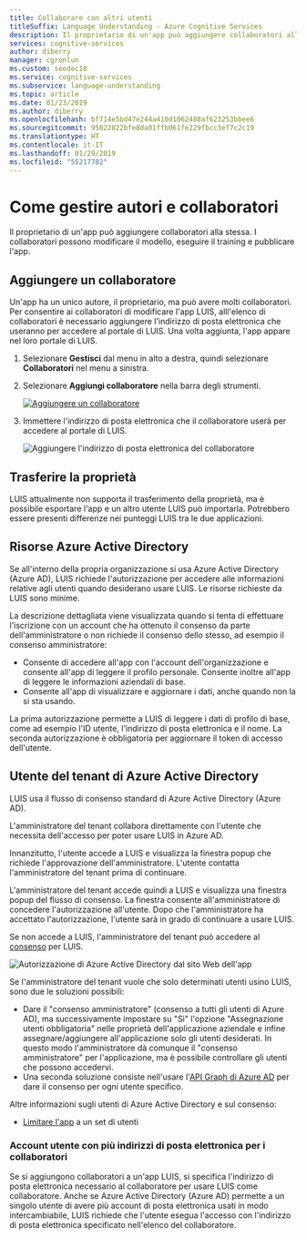 ```yaml
---
title: Collaborare con altri utenti
titleSuffix: Language Understanding - Azure Cognitive Services
description: Il proprietario di un'app può aggiungere collaboratori alla stessa. I collaboratori possono modificare il modello, eseguire il training e pubblicare l'app.
services: cognitive-services
author: diberry
manager: cgronlun
ms.custom: seodec18
ms.service: cognitive-services
ms.subservice: language-understanding
ms.topic: article
ms.date: 01/23/2019
ms.author: diberry
ms.openlocfilehash: bf714e5bd47e244a410d1062488af623253bbee6
ms.sourcegitcommit: 95822822bfe8da01ffb061fe229fbcc3ef7c2c19
ms.translationtype: HT
ms.contentlocale: it-IT
ms.lasthandoff: 01/29/2019
ms.locfileid: "55217782"
---
```

# <a name="how-to-manage-authors-and-collaborators"></a>Come gestire autori e collaboratori 

Il proprietario di un'app può aggiungere collaboratori alla stessa. I collaboratori possono modificare il modello, eseguire il training e pubblicare l'app. 

<a name="owner-and-collaborators"></a>

## <a name="add-collaborator"></a>Aggiungere un collaboratore

Un'app ha un unico autore, il proprietario, ma può avere molti collaboratori. Per consentire ai collaboratori di modificare l'app LUIS, alll'elenco di collaboratori è necessario aggiungere l'indirizzo di posta elettronica che useranno per accedere al portale di LUIS. Una volta aggiunta, l'app appare nel loro portale di LUIS.

1. Selezionare **Gestisci** dal menu in alto a destra, quindi selezionare **Collaboratori** nel menu a sinistra.

2. Selezionare **Aggiungi collaboratore** nella barra degli strumenti.

    [![Aggiungere un collaboratore](./media/luis-how-to-collaborate/add-collaborator.png "Aggiungere un collaboratore")](./media/luis-how-to-collaborate/add-collaborator.png#lightbox)

3. Immettere l'indirizzo di posta elettronica che il collaboratore userà per accedere al portale di LUIS.

    ![Aggiungere l'indirizzo di posta elettronica del collaboratore](./media/luis-how-to-collaborate/add-collaborator-pop-up.png)

## <a name="transfer-of-ownership"></a>Trasferire la proprietà

LUIS attualmente non supporta il trasferimento della proprietà, ma è possibile esportare l'app e un altro utente LUIS può importarla. Potrebbero essere presenti differenze nei punteggi LUIS tra le due applicazioni. 

## <a name="azure-active-directory-resources"></a>Risorse Azure Active Directory

Se all'interno della propria organizzazione si usa Azure Active Directory (Azure AD), LUIS richiede l'autorizzazione per accedere alle informazioni relative agli utenti quando desiderano usare LUIS. Le risorse richieste da LUIS sono minime. 

La descrizione dettagliata viene visualizzata quando si tenta di effettuare l'iscrizione con un account che ha ottenuto il consenso da parte dell'amministratore o non richiede il consenso dello stesso, ad esempio il consenso amministratore:

* Consente di accedere all'app con l'account dell'organizzazione e consente all'app di leggere il profilo personale. Consente inoltre all'app di leggere le informazioni aziendali di base.
* Consente all'app di visualizzare e aggiornare i dati, anche quando non la si sta usando.

La prima autorizzazione permette a LUIS di leggere i dati di profilo di base, come ad esempio l'ID utente, l'indirizzo di posta elettronica e il nome. La seconda autorizzazione è obbligatoria per aggiornare il token di accesso dell'utente.

## <a name="azure-active-directory-tenant-user"></a>Utente del tenant di Azure Active Directory

LUIS usa il flusso di consenso standard di Azure Active Directory (Azure AD). 

L'amministratore del tenant collabora direttamente con l'utente che necessita dell'accesso per poter usare LUIS in Azure AD. 

Innanzitutto, l'utente accede a LUIS e visualizza la finestra popup che richiede l'approvazione dell'amministratore. L'utente contatta l'amministratore del tenant prima di continuare. 

L'amministratore del tenant accede quindi a LUIS e visualizza una finestra popup del flusso di consenso. La finestra consente all'amministratore di concedere l'autorizzazione all'utente. Dopo che l'amministratore ha accettato l'autorizzazione, l'utente sarà in grado di continuare a usare LUIS.

Se non accede a LUIS, l'amministratore del tenant può accedere al [consenso](https://account.activedirectory.windowsazure.com/r#/applications) per LUIS. 

![Autorizzazione di Azure Active Directory dal sito Web dell'app](./media/luis-how-to-collaborate/tenant-permissions.png)

Se l'amministratore del tenant vuole che solo determinati utenti usino LUIS, sono due le soluzioni possibili:
* Dare il "consenso amministratore" (consenso a tutti gli utenti di Azure AD), ma successivamente impostare su "Sì" l'opzione "Assegnazione utenti obbligatoria" nelle proprietà dell'applicazione aziendale e infine assegnare/aggiungere all'applicazione solo gli utenti desiderati. In questo modo l'amministratore dà comunque il "consenso amministratore" per l'applicazione, ma è possibile controllare gli utenti che possono accedervi.
* Una seconda soluzione consiste nell'usare l'[API Graph di Azure AD](https://docs.microsoft.com/graph/azuread-identity-access-management-concept-overview) per dare il consenso per ogni utente specifico. 

Altre informazioni sugli utenti di Azure Active Directory e sul consenso: 
* [Limitare l'app](../../active-directory/develop/howto-restrict-your-app-to-a-set-of-users.md) a un set di utenti

### <a name="user-accounts-with-multiple-emails-for-collaborators"></a>Account utente con più indirizzi di posta elettronica per i collaboratori

Se si aggiungono collaboratori a un'app LUIS, si specifica l'indirizzo di posta elettronica necessario al collaboratore per usare LUIS come collaboratore. Anche se Azure Active Directory (Azure AD) permette a un singolo utente di avere più account di posta elettronica usati in modo intercambiabile, LUIS richiede che l'utente esegua l'accesso con l'indirizzo di posta elettronica specificato nell'elenco del collaboratore.

